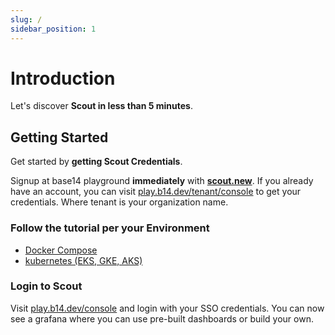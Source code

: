 ```yaml
---
slug: /
sidebar_position: 1
---
```


# Introduction

Let's discover **Scout in less than 5 minutes**.

## Getting Started

Get started by **getting Scout Credentials**.

Signup at base14 playground **immediately** with **[scout.new](https://play.b14.dev/new)**. If you already have an account, you can visit [play.b14.dev/tenant/console](https://play.b14.dev/tenant/console) to get your credentials. Where tenant is your organization name.

### Follow the tutorial per your Environment

- [Docker Compose](/telemetry-ingestion/docker-compose-example)
- [kubernetes (EKS, GKE, AKS)](/telemetry-ingestion/kubernetes-helm-setup)
<!-- - [AWS ECS](/telemetry-ingestion/aws-ecs-setup) -->

### Login to Scout

Visit [play.b14.dev/console](https://play.b14.dev/tenant/) and login with your SSO credentials. You can now see a grafana where you can use pre-built dashboards or build your own.
